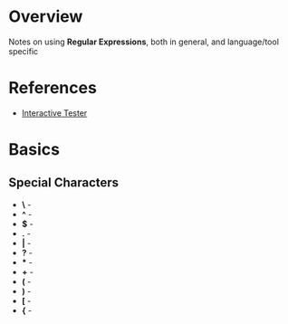 # Overview

Notes on using **Regular Expressions**, both in general, and language/tool specific

# References

* [Interactive Tester](https://regexr.com/)

# Basics

## Special Characters

* **\\** -
* **^** -
* **$** -
* **.** -
* **|** -
* **?** -
* **\*** -
* **+** -
* **(** -
* **)** -
* **\[** -
* **{** -

